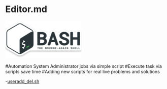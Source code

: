 # Editor.md
![](https://github.com/chsnv/Bash_Script/blob/main/img/bash.png)

#Automation System Administrator jobs via simple script
#Execute task via scripts save time 
#Adding new scripts for real live problems and solutions

-[useradd_del.sh](https://github.com/chsnv/Bash_Script/blob/main/scripts/useradd_del.sh "useradd_del.sh")



